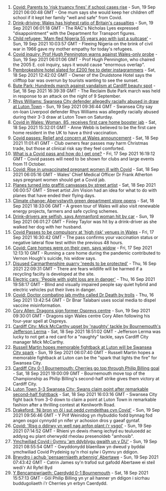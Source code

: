 1. [Covid: Parents to 'risk truancy fines' if school cases rise](https://www.bbc.co.uk/news/uk-wales-58513956?at_medium=RSS&at_campaign=KARANGA) - Sun, 19 Sep 2021 06:00:48 GMT - One mum says she would keep her children off school if it kept her family "well and safe" from Covid.
2. [Drink-driving: Wales has highest ratio of Britain's casualties](https://www.bbc.co.uk/news/uk-wales-58357052?at_medium=RSS&at_campaign=KARANGA) - Sun, 19 Sep 2021 06:01:18 GMT - The RAC's Nicholas Lyes expressed "disappointment" with the Department for Transport figures.
3. [Child refugee: 'Mam fled Nigeria 55 years ago with just a suitcase'](https://www.bbc.co.uk/news/uk-wales-58584839?at_medium=RSS&at_campaign=KARANGA) - Sun, 19 Sep 2021 10:03:57 GMT - Fleeing Nigeria on the brink of civil war in 1966 gave my mother empathy for today's refugees.
4. [Covid inquiry: Prof Hugh Pennington warns against Wales-only probe](https://www.bbc.co.uk/news/uk-wales-58611761?at_medium=RSS&at_campaign=KARANGA) - Sun, 19 Sep 2021 06:01:06 GMT - Prof Hugh Pennington, who chaired the 2005 E. coli inquiry, says it would cause "enormous overlap".
5. [Pembrokeshire hotel slated for £200 fee to deter instagrammers](https://www.bbc.co.uk/news/58607498?at_medium=RSS&at_campaign=KARANGA) - Sat, 18 Sep 2021 12:42:02 GMT - Owner of the Druidstone Hotel says the clifftop bar was overrun by tourists wanting to see the sunset.
6. [Bute Park: Hundreds march against vandalism at Cardiff beauty spot](https://www.bbc.co.uk/news/uk-wales-58610599?at_medium=RSS&at_campaign=KARANGA) - Sat, 18 Sep 2021 16:39:39 GMT - The Reclaim Bute Park march was held in response to an attack on the night of 9 September.
7. [Rhys Williams: Swansea City defender allegedly racially abused in draw at Luton Town](https://www.bbc.co.uk/sport/football/58611177?at_medium=RSS&at_campaign=KARANGA) - Sun, 19 Sep 2021 09:36:44 GMT - Swansea City say on-loan Liverpool defender Rhys Williams was allegedly racially abused during their 3-3 draw at Luton Town on Saturday.
8. [Covid in Wales: Woman, 85, receives first care home booster jab](https://www.bbc.co.uk/news/uk-wales-58602023?at_medium=RSS&at_campaign=KARANGA) - Sat, 18 Sep 2021 15:32:01 GMT - Anne Webb is believed to be the first care home resident in the UK to have a third vaccination.
9. [Covid passes: Relief and concern at Wales announcement](https://www.bbc.co.uk/news/uk-wales-58607964?at_medium=RSS&at_campaign=KARANGA) - Sat, 18 Sep 2021 11:01:41 GMT - Club owners fear passes may harm Christmas trade, but those at clinical risk say they feel comforted.
10. [What is a Covid pass and how do I get one?](https://www.bbc.co.uk/news/uk-wales-politics-58600373?at_medium=RSS&at_campaign=KARANGA) - Fri, 17 Sep 2021 16:19:12 GMT - Covid passes will need to be shown for clubs and large events from 11 October.
11. [Covid: Rise in unvaccinated pregnant women ill with Covid](https://www.bbc.co.uk/news/uk-wales-58603539?at_medium=RSS&at_campaign=KARANGA) - Sat, 18 Sep 2021 06:05:16 GMT - Wales' Chief Medical Officer Dr Frank Atherton says pregnant women should get a Covid jab.
12. [Planes turned into graffiti canvasses by street artist](https://www.bbc.co.uk/news/uk-wales-58573703?at_medium=RSS&at_campaign=KARANGA) - Sat, 18 Sep 2021 06:00:57 GMT - Street artist Jim Vision had an idea for what to do with planes that have ended their flying days.
13. [Climate change: Aberystwyth green department store opens](https://www.bbc.co.uk/news/uk-wales-58571595?at_medium=RSS&at_campaign=KARANGA) - Sat, 18 Sep 2021 18:33:06 GMT - A green tour of Wales will also visit renewable energy projects, farmers and safe cycling schemes.
14. [Drink-drivers are selfish, says Ammanford woman hit by car](https://www.bbc.co.uk/news/uk-wales-58603537?at_medium=RSS&at_campaign=KARANGA) - Sun, 19 Sep 2021 06:01:27 GMT - Finley Taylor was hit by a drink-driver as she walked her dog with her husband.
15. [Covid Passes to be compulsory at 'high risk' venues in Wales](https://www.bbc.co.uk/news/uk-wales-58595008?at_medium=RSS&at_campaign=KARANGA) - Fri, 17 Sep 2021 16:30:42 GMT - The pass confirms your vaccination status or negative lateral flow test within the previous 48 hours.
16. [Covid: Care homes were on their own, says widow](https://www.bbc.co.uk/news/uk-wales-58596307?at_medium=RSS&at_campaign=KARANGA) - Fri, 17 Sep 2021 12:13:10 GMT - Running a care home during the pandemic contributed to Vernon Hough's suicide, his widow says.
17. [Disused Carmarthenshire quarry 'needs to be protected'](https://www.bbc.co.uk/news/uk-wales-58586625?at_medium=RSS&at_campaign=KARANGA) - Thu, 16 Sep 2021 22:09:31 GMT - There are fears wildlife will be harmed if a recycling faciity is developed at the site.
18. [Electric cars: 'People with sight loss are in danger'](https://www.bbc.co.uk/news/uk-wales-58588704?at_medium=RSS&at_campaign=KARANGA) - Thu, 16 Sep 2021 19:58:17 GMT - Blind and visually impaired people say quiet hybrid and electric vehicles put their lives in danger.
19. [Covid: Doctor combating jab myths called Dr Death by trolls](https://www.bbc.co.uk/news/uk-wales-58585318?at_medium=RSS&at_campaign=KARANGA) - Thu, 16 Sep 2021 13:42:54 GMT - Dr Bnar Talabani uses social media to dispel vaccine misinformation.
20. [Cory Allen: Dragons sign former Ospreys centre](https://www.bbc.co.uk/sport/rugby-union/58615414?at_medium=RSS&at_campaign=KARANGA) - Sun, 19 Sep 2021 09:30:01 GMT - Dragons sign Wales centre Cory Allen following his four-year spell at Ospreys.
21. [Cardiff City: Mick McCarthy upset by 'naughty' tackle by Bournemouth's Jefferson Lerma](https://www.bbc.co.uk/sport/football/58610277?at_medium=RSS&at_campaign=KARANGA) - Sat, 18 Sep 2021 18:51:02 GMT - Jefferson Lerma was lucky to not get a red card for a "naughty" tackle, says Cardiff City manager Mick McCarthy.
22. [Russell Martin hopes memorable fightback at Luton will be Swansea City spark](https://www.bbc.co.uk/sport/football/58610629?at_medium=RSS&at_campaign=KARANGA) - Sun, 19 Sep 2021 06:07:40 GMT - Russell Martin hopes a memorable fightback at Luton can be the "spark that lights the fire" for Swansea City.
23. [Cardiff City 0-1 Bournemouth: Cherries go top through Philip Billing goal](https://www.bbc.co.uk/sport/football/58525105?at_medium=RSS&at_campaign=KARANGA) - Sat, 18 Sep 2021 19:00:09 GMT - Bournemouth move top of the Championship as Philip Billing's second-half strike gives them victory at Cardiff City.
24. [Luton Town 3-3 Swansea City: Swans claim point after remarkable second-half fightback](https://www.bbc.co.uk/sport/football/58525101?at_medium=RSS&at_campaign=KARANGA) - Sat, 18 Sep 2021 16:03:16 GMT - Swansea City fight back from 3-0 down to claim a point at Luton Town in remarkable fashion after a thrilling contest at Kenilworth Road.
25. [Drakeford: 'Ni bron yn ôl i sut oedd cymdeithas cyn Covid'](https://www.bbc.co.uk/newyddion/58612131?at_medium=RSS&at_campaign=KARANGA) - Sun, 19 Sep 2021 09:56:46 GMT - Y Prif Weinidog yn rhybuddio fodd bynnag fod angen osgoi cynnydd yn nifer yr achosion dros y gaeaf gyntaf.
26. [Covid: 'Risg o ddirwy yn well nag anfon plant i'r ysgol'](https://www.bbc.co.uk/newyddion/58597442?at_medium=RSS&at_campaign=KARANGA) - Sun, 19 Sep 2021 07:14:52 GMT - Rhieni yn dewis rhwng iechyd eu teuluoedd ac addysg eu plant oherwydd rheolau presenoldeb "amhosib".
27. [Ymchwiliad Covid i Gymru 'am ddyblygu gwaith un y DU'](https://www.bbc.co.uk/newyddion/58614979?at_medium=RSS&at_campaign=KARANGA) - Sun, 19 Sep 2021 08:55:54 GMT - Gwyddonydd blaenllaw yn dweud y byddai ymchwiliad Covid Prydeinig sy'n rhoi sylw i Gymru yn ddigon.
28. [Brwydro i achub 'pensaernïaeth arbennig' Abertawe](https://www.bbc.co.uk/newyddion/58572615?at_medium=RSS&at_campaign=KARANGA) - Sun, 19 Sep 2021 07:43:42 GMT - Catrin James sy'n trafod sut gafodd Abertawe ei steil wedi'r Ail Ryfel Byd
29. [Y Bencampwriaeth: Caerdydd 0-1 Bournemouth](https://www.bbc.co.uk/newyddion/58610760?at_medium=RSS&at_campaign=KARANGA) - Sat, 18 Sep 2021 15:57:13 GMT - Gôl Philip Billing yn yr ail hanner yn ddigon i sicrhau buddugoliaeth i'r Cherries yn erbyn Caerdydd.
